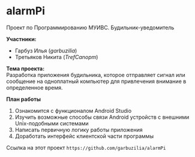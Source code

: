 # alarmPi
Проект по Программированию МУИВС. Будильник-уведомитель

**Участники:**  
- Гарбуз Илья (*garbuzilia*)
- Третьяков Никита (*TrefCanopm*)

**Тема проекта:**  
Разработка приложения будильника, которое отправляет сигнал  или сообщение на одноплатный компьютер для привлечения внимание в определенное время.

**План работы**  
1) Ознакомится с функционалом Android Studio
2) Изучить возможные способы связи Android устройств с внешними Unix-подобными системами
3) Написать первичную логику работы приложения
4) Доработать интерфейс клиентской части программы

Ссылка на этот проект `https://github.com/garbuzilia/alarmPi`